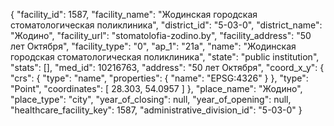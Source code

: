 {
    "facility_id": 1587,
    "facility_name": "Жодинская городская стоматологическая поликлиника",
    "district_id": "5-03-0",
    "district_name": "Жодино",
    "facility_url": "stomatolofia-zodino.by",
    "facility_address": "50 лет Октября",
    "facility_type": "0",
    "ap_1": "21а",
    "name": "Жодинская городская стоматологическая поликлиника",
    "state": "public institution",
    "stats": [],
    "med_id": 10216763,
    "address": "50 лет Октября",
    "coord_x_y": {
        "crs": {
            "type": "name",
            "properties": {
                "name": "EPSG:4326"
            }
        },
        "type": "Point",
        "coordinates": [
            28.303,
            54.0957
        ]
    },
    "place_name": "Жодино",
    "place_type": "city",
    "year_of_closing": null,
    "year_of_opening": null,
    "healthcare_facility_key": 1587,
    "administrative_division_id": "5-03-0"
}